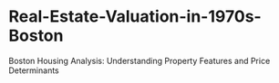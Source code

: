 # Real-Estate-Valuation-in-1970s-Boston
Boston Housing Analysis: Understanding Property Features and Price Determinants
